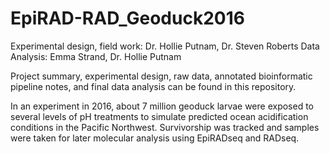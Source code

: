 # EpiRAD-RAD_Geoduck2016
Experimental design, field work: Dr. Hollie Putnam, Dr. Steven Roberts
Data Analysis: Emma Strand, Dr. Hollie Putnam

Project summary, experimental design, raw data, annotated bioinformatic pipeline notes, and final data analysis can be found in this repository. 

In an experiment in 2016, about 7 million geoduck larvae were exposed to several levels of pH treatments to simulate predicted ocean acidification conditions in the Pacific Northwest. Survivorship was tracked and samples were taken for later molecular analysis using EpiRADseq and RADseq. 
